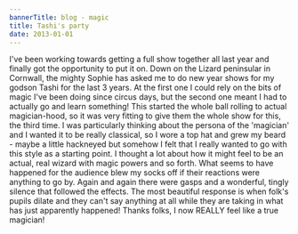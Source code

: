 ```yaml
---
bannerTitle: blog - magic
title: Tashi's party
date: 2013-01-01
---
```


I've been working towards getting a full show together all last year and
finally got the opportunity to put it on. Down on the Lizard peninsular in
Cornwall, the mighty Sophie has asked me to do new year shows for my godson
Tashi for the last 3 years. At the first one I could rely on the bits of magic
I've been doing since circus days, but the second one meant I had to actually
go and learn something! This started the whole ball rolling to actual
magician-hood, so it was very fitting to give them the whole show for this, the
third time. I was particularly thinking about the persona of the 'magician' and
I wanted it to be really classical, so I wore a top hat and grew my beard -
maybe a little hackneyed but somehow I felt that I really wanted to go with
this style as a starting point. I thought a lot about how it might feel to be
an actual, real wizard with magic powers and so forth. What seems to have
happened for the audience blew my socks off if their reactions were anything to
go by. Again and again there were gasps and a wonderful, tingly silence that
followed the effects. The most beautiful response is when folk's pupils dilate
and they can't say anything at all while they are taking in what has just
apparently happened! Thanks folks, I now REALLY feel like a true magician!
